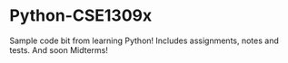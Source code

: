# Python-CSE1309x
Sample code bit from learning Python!
Includes assignments, notes and tests.
And soon Midterms!